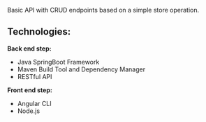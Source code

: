 Basic API with CRUD endpoints based on a simple store operation.

## Technologies:

**Back end step:**
* Java SpringBoot Framework
* Maven Build Tool and Dependency Manager
* RESTful API

**Front end step:**
* Angular CLI
* Node.js
